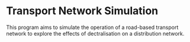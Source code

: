 # Transport Network Simulation
 
This program aims to simulate the operation of a road-based transport network to explore the effects of dectralisation on a distribution network.
